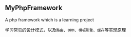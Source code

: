 ## MyPhpFramework
A php framework which is a learning project

学习常见的设计模式，以及`路由`、`ORM`、`模板引擎`、`缓存`等实现原理

